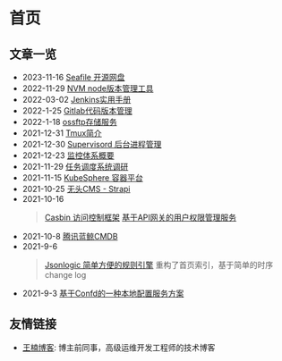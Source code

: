 # 首页

## 文章一览

* 2023-11-16 [Seafile 开源网盘](tech_tutorial/云原生/seafile.md)
* 2022-11-29 [NVM node版本管理工具](tech_tutorial/js库/nvm.md)
* 2022-03-02 [Jenkins实用手册](业务方案/CICD/jenkins.md) 
* 2022-1-25 [Gitlab代码版本管理](业务方案/配置管理/gitlab.md)
* 2022-1-18 [ossftp存储服务](tech_tutorial/云原生/ossftp.md)
* 2021-12-31 [Tmux简介](tech_tutorial/linux工具/tmux.md)
* 2021-12-30 [Supervisord 后台进程管理](tech_tutorial/linux工具/supervisor.md)
* 2021-12-23 [监控体系概要](业务方案/监控告警/monitoring_system_summary.md)
* 2021-11-29 [任务调度系统调研](业务方案/任务调度/task_scheduling.md)
* 2021-11-15 [KubeSphere 容器平台](tech_tutorial/虚拟化/kubesphere.md)
* 2021-10-25 [无头CMS - Strapi](业务方案/内容管理/headless-cms.md) 
* 2021-10-16
  > [Casbin 访问控制框架](业务方案/权限管控/casbin.md)
  > [基于API网关的用户权限管理服务](业务方案/权限管控/api_gateway_auth.md)
* 2021-10-8 [腾讯蓝鲸CMDB](业务方案/配置管理/bk_cmdb.md)
* 2021-9-6
  > [Jsonlogic 简单方便的规则引擎](tech_tutorial/workflow/jsonlogic.md)
  > 重构了首页索引，基于简单的时序change log
* 2021-9-3 [基于Confd的一种本地配置服务方案](业务方案/配置管理/基于confd的本地服务配置管理.md)

## 友情链接

* [王楠博客](https://vinnywang.com/): 博主前同事，高级运维开发工程师的技术博客
